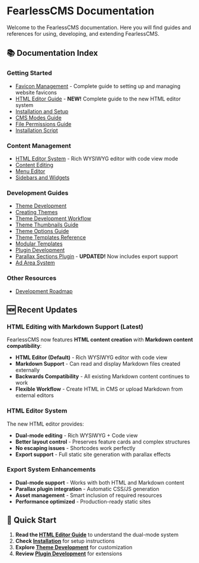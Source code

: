# FearlessCMS Documentation

Welcome to the FearlessCMS documentation. Here you will find guides and references for using, developing, and extending FearlessCMS.

## 📚 Documentation Index

### Getting Started

- [Favicon Management](favicon-management.md) - Complete guide to setting up and managing website favicons
- [HTML Editor Guide](html-editor-guide.md) - **NEW!** Complete guide to the new HTML editor system
- [Installation and Setup](gettingstarted.md)
- [CMS Modes Guide](cms-modes.md)
- [File Permissions Guide](file-permissions.md)
- [Installation Script](install.md)

### Content Management
- [HTML Editor System](html-editor-guide.md) - Rich WYSIWYG editor with code view mode
- [Content Editing](content-editing.md)
- [Menu Editor](menueditor.md)
- [Sidebars and Widgets](sidebars-widgets.md)

### Development Guides
- [Theme Development](theme-development-index.md)
- [Creating Themes](creating-themes.md)
- [Theme Development Workflow](theme-development-workflow.md)
- [Theme Thumbnails Guide](theme-thumbnails-guide.md)
- [Theme Options Guide](theme-options-guide.md)
- [Theme Templates Reference](theme-templates-reference.md)
- [Modular Templates](modular-templates.md)
- [Plugin Development](plugin-development-guide.md)
- [Parallax Sections Plugin](parallax-plugin.md) - **UPDATED!** Now includes export support
- [Ad Area System](ad-area-system.md)

### Other Resources
- [Development Roadmap](devroadmap.md)

## 🆕 Recent Updates

### HTML Editing with Markdown Support (Latest)
FearlessCMS now features **HTML content creation** with **Markdown content compatibility**:

- **HTML Editor (Default)** - Rich WYSIWYG editor with code view
- **Markdown Support** - Can read and display Markdown files created externally
- **Backwards Compatibility** - All existing Markdown content continues to work
- **Flexible Workflow** - Create HTML in CMS or upload Markdown from external editors

### HTML Editor System
The new HTML editor provides:
- **Dual-mode editing** - Rich WYSIWYG + Code view
- **Better layout control** - Preserves feature cards and complex structures
- **No escaping issues** - Shortcodes work perfectly
- **Export support** - Full static site generation with parallax effects

### Export System Enhancements
- **Dual-mode support** - Works with both HTML and Markdown content
- **Parallax plugin integration** - Automatic CSS/JS generation
- **Asset management** - Smart inclusion of required resources
- **Performance optimized** - Production-ready static sites

## 🚀 Quick Start

1. **Read the [HTML Editor Guide](html-editor-guide.md)** to understand the dual-mode system
2. **Check [Installation](install.md)** for setup instructions
3. **Explore [Theme Development](theme-development-index.md)** for customization
4. **Review [Plugin Development](plugin-development-guide.md)** for extensions


